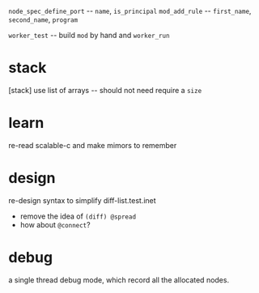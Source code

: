 `node_spec_define_port` -- `name`, `is_principal`
`mod_add_rule` -- `first_name`, `second_name`, `program`

`worker_test` -- build `mod` by hand and `worker_run`

# stack

[stack] use list of arrays -- should not need require a `size`

# learn

re-read scalable-c and make mimors to remember

# design

re-design syntax to simplify diff-list.test.inet

- remove the idea of `(diff) @spread`
- how about `@connect`?

# debug

a single thread debug mode, which record all the allocated nodes.
